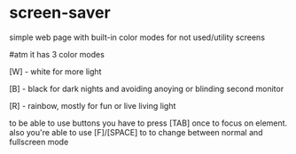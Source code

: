 # screen-saver
simple web page with built-in color modes for not used/utility screens

#atm it has 3 color modes

[W] - white for more light

[B] - black for dark nights and avoiding anoying or blinding second monitor

[R] - rainbow, mostly for fun or live living light

to be able to use buttons you have to press [TAB] once to focus on element. 
also you're able to use [F]/[SPACE] to to change between normal and fullscreen mode
